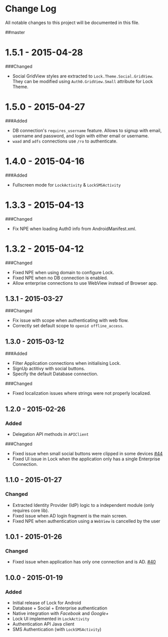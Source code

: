 # Change Log
All notable changes to this project will be documented in this file.

##master

# 1.5.1 - 2015-04-28

###Changed
- Social GridView styles are extracted to `Lock.Theme.Social.GridView`. They can be modified using `Auth0.GridView.Small` attribute for Lock Theme.

# 1.5.0 - 2015-04-27

###Added
- DB connection's `requires_username` feature. Allows to signup with email, username and password, and login with either email or username.
- `waad` and `adfs` connections use `/ro` to authenticate.

# 1.4.0 - 2015-04-16

###Added
- Fullscreen mode for `LockActivity` & `LockSMSActivity`

# 1.3.3 - 2015-04-13

###Changed
- Fix NPE when loading Auth0 info from AndroidManifest.xml.

# 1.3.2 - 2015-04-12

###Changed
- Fixed NPE when using domain to configure Lock.
- Fixed NPE when no DB connection is enabled.
- Allow enterprise connections to use WebView instead of Browser app.

## 1.3.1 - 2015-03-27

###Changed
- Fix issue with scope when authenticating with web flow.
- Correctly set default scope to `openid offline_access`.

## 1.3.0 - 2015-03-12

###Added
- Filter Application connections when initialising Lock.
- SignUp actitivy with social buttons.
- Specify the default Database connection.

###Changed
- Fixed localization issues where strings were not properly localized.


## 1.2.0 - 2015-02-26
### Added
- Delegation API methods in `APIClient`

###Changed
- Fixed issue when small social buttons were clipped in some devices [#44](issues/44)
- Fixed UI issue in Lock when the application only has a single Enterprise Connection.

## 1.1.0 - 2015-01-27
### Changed
- Extracted Identity Provider (IdP) logic to a independent module (only requires core lib).
- Fixed issue when AD login fragment is the main screen.
- Fixed NPE when authentication using a `WebView` is cancelled by the user

## 1.0.1 - 2015-01-26
### Changed
- Fixed issue when application has only one connection and is AD. [#40](issues/40)

## 1.0.0 - 2015-01-19
### Added
- Initial release of Lock for Android
- Database + Social + Enterprise authentication
- Native integration with *Facebook* and *Google+*
- Lock UI implemented in `LockActivity`
- Authentication API Java client
- SMS Authentication (with `LockSMSActivity`)
